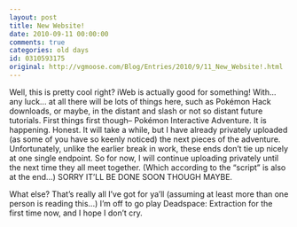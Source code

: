 ```yaml
---
layout: post
title: New Website!
date: 2010-09-11 00:00:00
comments: true
categories: old days
id: 0310593175
original: http://vgmoose.com/Blog/Entries/2010/9/11_New_Website!.html
---
```


Well, this is pretty cool right? iWeb is actually good for something! With... any luck... at all there will be lots of things here, such as Pokémon Hack downloads, or maybe, in the distant and slash or not so distant future tutorials. First things first though– Pokémon Interactive Adventure. It is happening. Honest. It will take a while, but I have already privately uploaded (as some of you have so keenly noticed) the next pieces of the adventure. Unfortunately, unlike the earlier break in work, these ends don’t tie up nicely at one single endpoint. So for now, I will continue uploading privately until the next time they all meet together. (Which according to the “script” is also at the end...) SORRY IT’LL BE DONE SOON THOUGH MAYBE.

What else? That’s really all I’ve got for ya’ll (assuming at least more than one person is reading this...) I’m off to go play Deadspace: Extraction for the first time now, and I hope I don’t cry.
